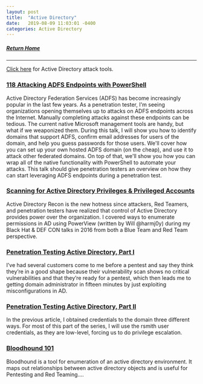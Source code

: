 ```yaml
---
layout: post
title:  "Active Directory"
date:   2019-08-09 11:03:01 -0400
categories: Active Directory
---
```


##### [Return Home](https://thegetch.github.io/penetration/testing/resources/2020/07/24/Home/)

---

[Click here](https://thegetch.github.io/PenetrationTestingResources/ActiveDirectoryTools) for Active Directory attack tools.

### [118 Attacking ADFS Endpoints with PowerShell](https://www.youtube.com/watch?v=oTyLdAUjw30)

Active Directory Federation Services (ADFS) has become increasingly popular in the last few years. As a penetration tester, I'm seeing organizations opening themselves up to attacks on ADFS endpoints across the Internet. Manually completing attacks against these endpoints can be tedious. The current native Microsoft management tools are handy, but what if we weaponized them. During this talk, I will show you how to identify domains that support ADFS, confirm email addresses for users of the domain, and help you guess passwords for those users. We'll cover how you can set up your own hosted ADFS domain (on the cheap), and use it to attack other federated domains. On top of that, we'll show you how you can wrap all of the native functionality with PowerShell to automate your attacks. This talk should give penetration testers an overview on how they can start leveraging ADFS endpoints during a penetration test.

### [Scanning for Active Directory Privileges & Privileged Accounts](https://paper.tuisec.win/detail/b21c671ef0496b9)

Active Directory Recon is the new hotness since attackers, Red Teamers, and penetration testers have realized that control of Active Directory provides power over the organization.
I covered ways to enumerate permissions in AD using PowerView (written by Will @harmj0y) during my Black Hat & DEF CON talks in 2016 from both a Blue Team and Red Team perspective.

### [Penetration Testing Active Directory, Part I](https://hausec.com/2019/03/05/penetration-testing-active-directory-part-i/)

I’ve had several customers come to me before a pentest and say they think they’re in a good shape because their vulnerability scan shows no critical vulnerabilities and that they’re ready for a pentest, which then leads me to getting domain administrator in fifteen minutes by just exploiting misconfigurations in AD.

### [Penetration Testing Active Directory, Part II](https://hausec.com/2019/03/12/penetration-testing-active-directory-part-ii/)

In the previous article, I obtained credentials to the domain three different ways. For most of this part of the series, I will use the rsmith user credentials, as they are low-level, forcing us to do privilege escalation.

### [Bloodhound 101](https://blog.zsec.uk/bloodhound-101/)

Bloodhound is a tool for enumeration of an active directory environment. It maps out relationships between active directory objects and is useful for Pentesting and Red Teaming....